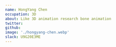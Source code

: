 ```yaml
---
name: HongYang Chen
occupation: 3D
about: Like 3D animation research bone animation
twitter:
github:
image: './hongyang-chen.webp'
slack: U9G20E3ME
---
```

